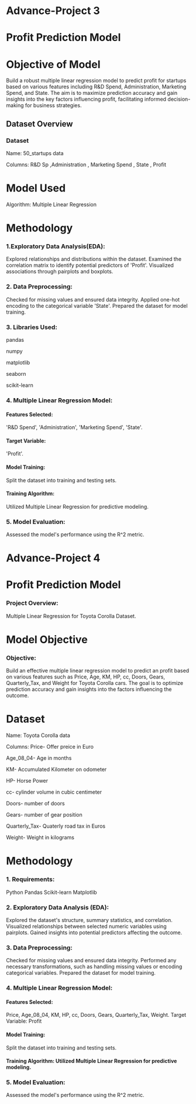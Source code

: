 # Advance-Project 3

# Profit Prediction Model

# Objective of Model
 Build a robust multiple linear regression model to predict profit for startups based on various features including R&D Spend, Administration, Marketing Spend, and State. The aim is to maximize prediction accuracy and gain insights into the key factors influencing profit, facilitating informed decision-making for business strategies.
 
## Dataset Overview
### Dataset
   Name: 50_startups data

   Columns: R&D Sp
   ,Administration
   , Marketing Spend
    , State
    , Profit
# Model Used
Algorithm: Multiple Linear Regression
# Methodology
### 1.Exploratory Data Analysis(EDA):

Explored relationships and distributions within the dataset.
Examined the correlation matrix to identify potential predictors of 'Profit'.
Visualized associations through pairplots and boxplots.


### 2. Data Preprocessing:

Checked for missing values and ensured data integrity.
Applied one-hot encoding to the categorical variable 'State'.
Prepared the dataset for model training.

### 3. Libraries Used:

pandas

numpy

matplotlib

seaborn

scikit-learn

### 4. Multiple Linear Regression Model:

#### Features Selected:
 'R&D Spend', 'Administration', 'Marketing Spend', 'State'.
#### Target Variable: 
'Profit'.
#### Model Training: 
Split the dataset into training and testing sets.
#### Training Algorithm: 
Utilized Multiple Linear Regression for predictive modeling.
### 5. Model Evaluation: 
Assessed the model's performance using the R^2 metric.


# Advance-Project 4
# Profit Prediction Model
### Project Overview:
 Multiple Linear Regression for Toyota Corolla Dataset.

# Model Objective

### Objective:
Build an effective multiple linear regression model to predict an profit based on various features such as Price, Age, KM, HP, cc, Doors, Gears, Quarterly_Tax, and Weight for Toyota Corolla cars. The goal is to optimize prediction accuracy and gain insights into the factors influencing the outcome.

# Dataset

Name: Toyota Corolla data

Columns:
Price- Offer preice in Euro

Age_08_04- Age in months

KM-  Accumulated Kilometer on odometer

HP- Horse Power

cc- cylinder volume in cubic centimeter

Doors- number of doors

Gears- number of gear position

Quarterly_Tax- Quaterly road tax in Euros

Weight- Weight in kilograms

# Methodology

### 1. Requirements:

Python 
Pandas
Scikit-learn
Matplotlib

### 2. Exploratory Data Analysis (EDA):

Explored the dataset's structure, summary statistics, and correlation.
Visualized relationships between selected numeric variables using pairplots.
Gained insights into potential predictors affecting the outcome.

### 3. Data Preprocessing:

Checked for missing values and ensured data integrity.
Performed any necessary transformations, such as handling missing values or encoding categorical variables.
Prepared the dataset for model training.

### 4. Multiple Linear Regression Model:

#### Features Selected:
 Price, Age_08_04, KM, HP, cc, Doors, Gears, Quarterly_Tax, Weight.
Target Variable: Profit

#### Model Training:
 Split the dataset into training and testing sets.

#### Training Algorithm: Utilized Multiple Linear Regression for predictive modeling.

### 5. Model Evaluation: 
Assessed the model's performance using the R^2 metric.
